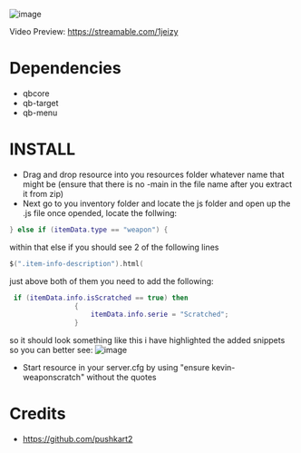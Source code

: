 ![image](https://user-images.githubusercontent.com/89563654/209227794-4f25f06e-fd8e-4cc0-bda3-f16c8f77dc58.png)

Video Preview: https://streamable.com/1jeizy

# Dependencies

- qbcore
- qb-target
- qb-menu

# INSTALL

- Drag and drop resource into you resources folder whatever name that might be (ensure that there is no -main in the file name after you extract it from zip)
- Next go to you inventory folder and locate the js folder and open up the .js file once opended, locate the follwing:
```lua
} else if (itemData.type == "weapon") {
```
within that else if you should see 2 of the following lines
```lua
$(".item-info-description").html(
```
just above both of them you need to add the following:
```lua
 if (itemData.info.isScratched == true) then
                {
                    itemData.info.serie = "Scratched";
                }
```
so it should look something like this i have highlighted the added snippets so you can better see:
![image](https://user-images.githubusercontent.com/89563654/209227845-0270fc8e-f1eb-490b-acd5-8f6a05955fd0.png)


- Start resource in your server.cfg by using "ensure kevin-weaponscratch" without the quotes

# Credits
- https://github.com/pushkart2
